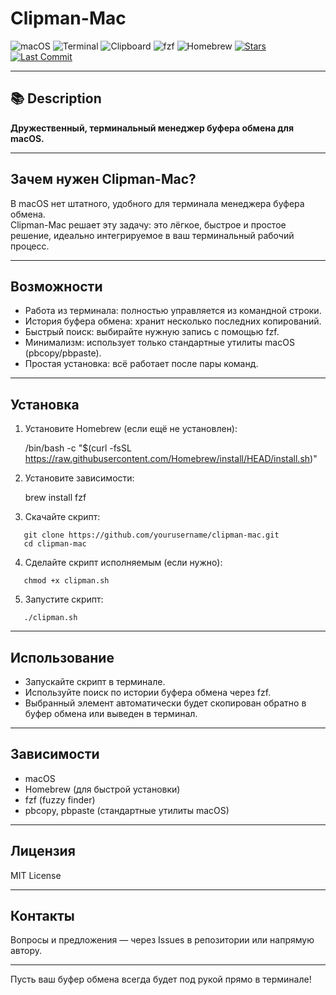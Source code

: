 # Clipman-Mac

![macOS](https://img.shields.io/badge/macOS-000000?style=flat&logo=apple&logoColor=white)
![Terminal](https://img.shields.io/badge/Terminal-✓-black)
![Clipboard](https://img.shields.io/badge/Clipboard-✓-purple)
![fzf](https://img.shields.io/badge/fzf-✓-green)
![Homebrew](https://img.shields.io/badge/Homebrew-✓-orange)
[![Stars](https://img.shields.io/github/stars/VioletSoul/Clipman-Mac.svg?style=social)](https://github.com/VioletSoul/Clipman-Mac)
[![Last Commit](https://img.shields.io/github/last-commit/VioletSoul/Clipman-Mac.svg)](https://github.com/VioletSoul/Clipman-Mac/commits/main)

---

## 📚 Description

**Дружественный, терминальный менеджер буфера обмена для macOS.**

---

## Зачем нужен Clipman-Mac?

В macOS нет штатного, удобного для терминала менеджера буфера обмена.  
Clipman-Mac решает эту задачу: это лёгкое, быстрое и простое решение, идеально интегрируемое в ваш терминальный рабочий процесс.

---

## Возможности

- Работа из терминала: полностью управляется из командной строки.
- История буфера обмена: хранит несколько последних копирований.
- Быстрый поиск: выбирайте нужную запись с помощью fzf.
- Минимализм: использует только стандартные утилиты macOS (pbcopy/pbpaste).
- Простая установка: всё работает после пары команд.

---

## Установка

1. Установите Homebrew (если ещё не установлен):

   /bin/bash -c "$(curl -fsSL https://raw.githubusercontent.com/Homebrew/install/HEAD/install.sh)"

2. Установите зависимости:

   brew install fzf

3. Скачайте скрипт:
```
   git clone https://github.com/yourusername/clipman-mac.git
   cd clipman-mac
```
4. Сделайте скрипт исполняемым (если нужно):
```
   chmod +x clipman.sh
```
5. Запустите скрипт:
```
   ./clipman.sh
```
---

## Использование

- Запускайте скрипт в терминале.
- Используйте поиск по истории буфера обмена через fzf.
- Выбранный элемент автоматически будет скопирован обратно в буфер обмена или выведен в терминал.

---

## Зависимости

- macOS
- Homebrew (для быстрой установки)
- fzf (fuzzy finder)
- pbcopy, pbpaste (стандартные утилиты macOS)

---

## Лицензия

MIT License

---

## Контакты

Вопросы и предложения — через Issues в репозитории или напрямую автору.

---

Пусть ваш буфер обмена всегда будет под рукой прямо в терминале!
